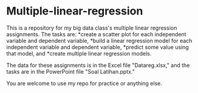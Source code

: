 # Multiple-linear-regression
This is a repository for my big data class's multiple linear regression assignments. The tasks are:
  *create a scatter plot for each independent variable and dependent variable, 
  *build a linear regression model for each independent variable and dependent variable, 
  *predict some value using that model, and 
  *create multiple linear regression models.

The data for these assignments is in the Excel file "Datareg.xlsx," and the tasks are in the PowerPoint file "Soal Latihan.pptx."

You are welcome to use my repo for practice or anything else.
